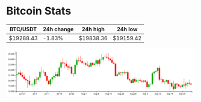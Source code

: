 # Bitcoin Stats

BTC/USDT|24h change|24h high|24h low|
|---|---|---|---|
|$19288.43|-1.83%|$19838.36|$19159.42|

<img src="./chart.svg">
